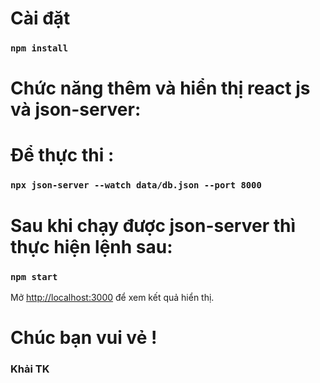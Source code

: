 # Cài đặt 
### `npm install`

# Chức năng thêm và hiển thị react js và json-server:

# Để thực thi :

### `npx json-server --watch data/db.json --port 8000`

# Sau khi chạy được json-server thì thực hiện lệnh sau:

### `npm start`

Mở [http://localhost:3000](http://localhost:3000) để xem kết quả hiển thị.

# Chúc bạn vui vẻ !

### Khải TK
